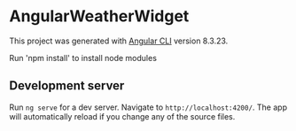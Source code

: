 # AngularWeatherWidget

This project was generated with [Angular CLI](https://github.com/angular/angular-cli) version 8.3.23.

Run 'npm install' to install node modules

## Development server

Run `ng serve` for a dev server. Navigate to `http://localhost:4200/`. The app will automatically reload if you change any of the source files.

